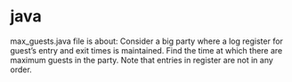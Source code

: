 # java
max_guests.java file is about: Consider a big party where a log register for guest’s entry and exit times is maintained. Find the time at which there are maximum guests in the party. Note that entries in register are not in any order.
